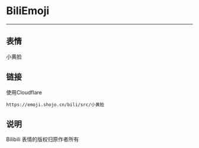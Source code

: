# BiliEmoji
---
## 表情
小黄脸
## 链接
使用Cloudflare
```
https://emoji.shojo.cn/bili/src/小黄脸
```
## 说明
Bilibili 表情的版权归原作者所有
